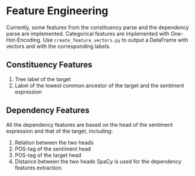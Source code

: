 # Feature Engineering
Currently, some features from the constituency parse and the dependency parse are implemented. Categorical features are implemented with One-Hot-Encoding. Use `create_feature_vectors.py` to output a DataFrame with vectors and with the corresponding labels.

## Constituency Features
1. Tree label of the target <!--POS Tag right?-->
2. Label of the lowest common ancestor of the target and the sentiment expression <!--POS Tag right?-->

## Dependency Features
All the dependency features are based on the head of the sentiment expression and that of the target, including:
1. Relation between the two heads
2. POS-tag of the sentiment head
3. POS-tag of the target head
4. Distance between the two heads
SpaCy is used for the dependency features extraction. 